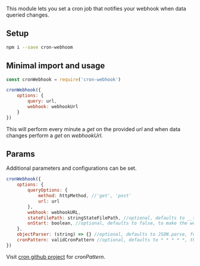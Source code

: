 This module lets you set a cron job that notifies your webhook when data queried changes.

## Setup
```sh
npm i --save cron-webhoom
```

## Minimal import and usage
```javascript
const cronWebhook = require('cron-webhook')

cronWebhook({
    options: {
        query: url,
        webhook: webhookUrl
    }
})
```

This will perform every minute a *get* on the provided *url* and when data changes perform a *get* on *webhookUrl*.

## Params
Additional parameters and configurations can be set.
```javascript
cronWebhook({
    options: {
        queryOptions: {
            method: httpMethod, //'get', 'post'
            url: url
        },
        webhook: webhookURL,
        stateFilePath: stringStateFilePath, //optional, defaults to __tempState.json
        onStart: boolean, //optional, defaults to false, to make the webhook be notified on the first time
    },
    objectParser: (string) => {} //optional, defaults to JSON.parse, function that converts queried response to object,
    cronPattern: validCronPattern //optional, defaults to * * * * *, that is every minute
})
```

Visit [cron github project](https://www.npmjs.com/package/cron) for *cronPattern*.
